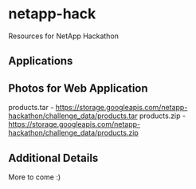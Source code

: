 # netapp-hack

Resources for NetApp Hackathon

## Applications



## Photos for Web Application

products.tar - https://storage.googleapis.com/netapp-hackathon/challenge_data/products.tar
products.zip - https://storage.googleapis.com/netapp-hackathon/challenge_data/products.zip

## Additional Details

More to come :)
